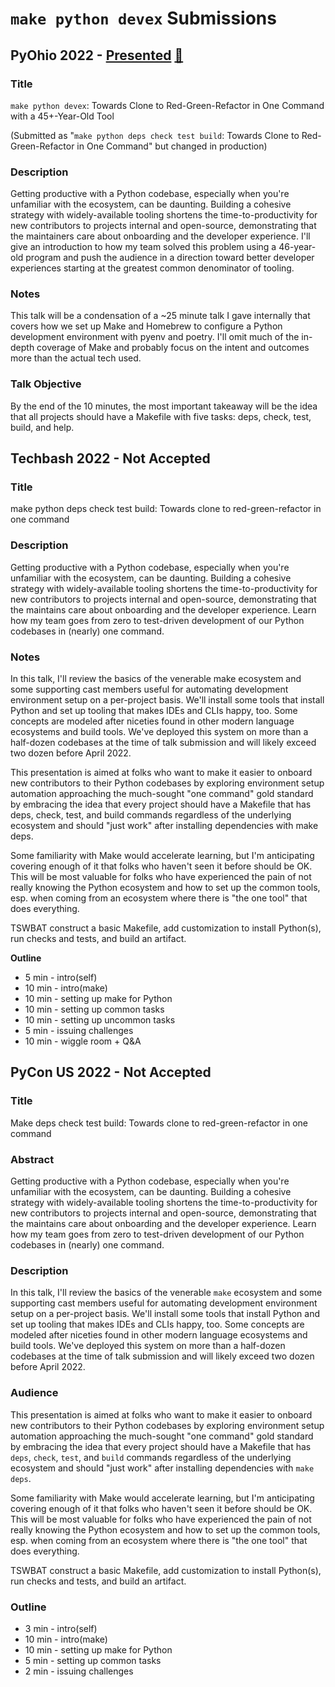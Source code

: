 # `make python devex` Submissions

## PyOhio 2022 - [Presented]([https://www.pyohio.org/2022/program/talks/make-python-deps-check-test-build-towards-clone-to-red-green-refactor-in-one-command](https://web.archive.org/web/20220729205659/https://www.pyohio.org/2022/program/talks/make-python-devex-towards-clone-to-red-green-refactor-in-one-command-with-a-45-year-old-tool)) [:movie_camera:](https://www.youtube.com/watch?v=WTsiO3brQwE)

### Title

`make python devex`: Towards Clone to Red-Green-Refactor in One Command with a 45+-Year-Old Tool

(Submitted as "`make python deps check test build`: Towards Clone to Red-Green-Refactor in One Command" but changed in production)

### Description

Getting productive with a Python codebase, especially when you're unfamiliar with the ecosystem, can be daunting. Building a cohesive strategy with widely-available tooling shortens the time-to-productivity for new contributors to projects internal and open-source, demonstrating that the maintainers care about onboarding and the developer experience. I'll give an introduction to how my team solved this problem using a 46-year-old program and push the audience in a direction toward better developer experiences starting at the greatest common denominator of tooling.

### Notes

This talk will be a condensation of a ~25 minute talk I gave internally that covers how we set up Make and Homebrew to configure a Python development environment with pyenv and poetry. I'll omit much of the in-depth coverage of Make and probably focus on the intent and outcomes more than the actual tech used.

### Talk Objective

By the end of the 10 minutes, the most important takeaway will be the idea that all projects should have a Makefile with five tasks: deps, check, test, build, and help.

## Techbash 2022 - Not Accepted

### Title

make python deps check test build: Towards clone to red-green-refactor in one command

### Description

Getting productive with a Python codebase, especially when you're unfamiliar with the ecosystem, can be daunting. Building a cohesive strategy with widely-available tooling shortens the time-to-productivity for new contributors to projects internal and open-source, demonstrating that the maintains care about onboarding and the developer experience. Learn how my team goes from zero to test-driven development of our Python codebases in (nearly) one command.

### Notes

In this talk, I'll review the basics of the venerable make ecosystem and some supporting cast members useful for automating development environment setup on a per-project basis. We'll install some tools that install Python and set up tooling that makes IDEs and CLIs happy, too. Some concepts are modeled after niceties found in other modern language ecosystems and build tools. We've deployed this system on more than a half-dozen codebases at the time of talk submission and will likely exceed two dozen before April 2022.

This presentation is aimed at folks who want to make it easier to onboard new contributors to their Python codebases by exploring environment setup automation approaching the much-sought "one command" gold standard by embracing the idea that every project should have a Makefile that has deps, check, test, and build commands regardless of the underlying ecosystem and should "just work" after installing dependencies with make deps.

Some familiarity with Make would accelerate learning, but I'm anticipating covering enough of it that folks who haven't seen it before should be OK. This will be most valuable for folks who have experienced the pain of not really knowing the Python ecosystem and how to set up the common tools, esp. when coming from an ecosystem where there is "the one tool" that does everything.

TSWBAT construct a basic Makefile, add customization to install Python(s), run checks and tests, and build an artifact.

**Outline**

* 5 min - intro(self)
* 10 min - intro(make)
* 10 min - setting up make for Python
* 10 min - setting up common tasks
* 10 min - setting up uncommon tasks
* 5 min - issuing challenges
* 10 min - wiggle room + Q&A

## PyCon US 2022 - Not Accepted

### Title

Make deps check test build: Towards clone to red-green-refactor in one command

### Abstract

Getting productive with a Python codebase, especially when you're unfamiliar with the ecosystem, can be daunting. Building a cohesive strategy with widely-available tooling shortens the time-to-productivity for new contributors to projects internal and open-source, demonstrating that the maintains care about onboarding and the developer experience. Learn how my team goes from zero to test-driven development of our Python codebases in (nearly) one command.

### Description

In this talk, I'll review the basics of the venerable `make` ecosystem and some supporting cast members useful for automating development environment setup on a per-project basis. We'll install some tools that install Python and set up tooling that makes IDEs and CLIs happy, too. Some concepts are modeled after niceties found in other modern language ecosystems and build tools. We've deployed this system on more than a half-dozen codebases at the time of talk submission and will likely exceed two dozen before April 2022.

### Audience

This presentation is aimed at folks who want to make it easier to onboard new contributors to their Python codebases by exploring environment setup automation approaching the much-sought "one command" gold standard by embracing the idea that every project should have a Makefile that has `deps`, `check`, `test`, and `build` commands regardless of the underlying ecosystem and should "just work" after installing dependencies with `make deps`.

Some familiarity with Make would accelerate learning, but I'm anticipating covering enough of it that folks who haven't seen it before should be OK. This will be most valuable for folks who have experienced the pain of not really knowing the Python ecosystem and how to set up the common tools, esp. when coming from an ecosystem where there is "the one tool" that does everything.

TSWBAT construct a basic Makefile, add customization to install Python(s), run checks and tests, and build an artifact.

### Outline

* 3 min - intro(self)
* 10 min - intro(make)
* 10 min - setting up make for Python
* 5 min - setting up common tasks
* 2 min - issuing challenges

